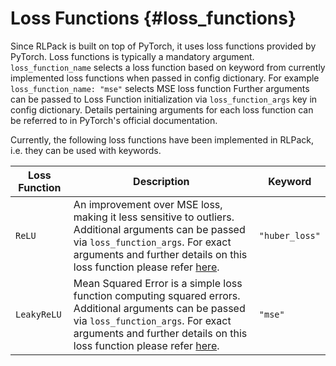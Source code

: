 # Loss Functions {#loss_functions}

Since RLPack is built on top of PyTorch, it uses loss functions provided by PyTorch. Loss functions is typically a 
mandatory argument. `loss_function_name` selects a loss function based on keyword from currently implemented loss 
functions when passed in config dictionary. For example `loss_function_name: "mse"` selects MSE loss function Further 
arguments can be passed to Loss Function initialization via `loss_function_args` key in config dictionary. Details 
pertaining arguments for each loss function can be referred to in PyTorch's official documentation.

Currently, the following loss functions have been implemented in RLPack, i.e. they can be used with keywords.

| Loss Function | Description                                                                                                                                                                                                                                                                             | Keyword        |
|---------------|-----------------------------------------------------------------------------------------------------------------------------------------------------------------------------------------------------------------------------------------------------------------------------------------|----------------|
| `ReLU`        | An improvement over MSE loss, making it less sensitive to outliers. Additional arguments can be passed via `loss_function_args`. For exact arguments and further details on this loss function please refer [here](https://pytorch.org/docs/stable/generated/torch.nn.HuberLoss.html).  | `"huber_loss"` |
| `LeakyReLU`   | Mean Squared Error is a simple loss function computing squared errors. Additional arguments can be passed via `loss_function_args`. For exact arguments and further details on this loss function please refer [here](https://pytorch.org/docs/stable/generated/torch.nn.MSELoss.html). | `"mse"`        |
